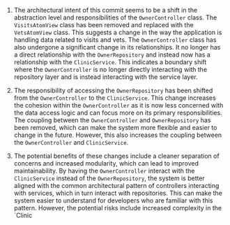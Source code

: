 1) The architectural intent of this commit seems to be a shift in the abstraction level and responsibilities of the `OwnerController` class. The `VisitsAtomView` class has been removed and replaced with the `VetsAtomView` class. This suggests a change in the way the application is handling data related to visits and vets. The `OwnerController` class has also undergone a significant change in its relationships. It no longer has a direct relationship with the `OwnerRepository` and instead now has a relationship with the `ClinicService`. This indicates a boundary shift where the `OwnerController` is no longer directly interacting with the repository layer and is instead interacting with the service layer.

2) The responsibility of accessing the `OwnerRepository` has been shifted from the `OwnerController` to the `ClinicService`. This change increases the cohesion within the `OwnerController` as it is now less concerned with the data access logic and can focus more on its primary responsibilities. The coupling between the `OwnerController` and `OwnerRepository` has been removed, which can make the system more flexible and easier to change in the future. However, this also increases the coupling between the `OwnerController` and `ClinicService`.

3) The potential benefits of these changes include a cleaner separation of concerns and increased modularity, which can lead to improved maintainability. By having the `OwnerController` interact with the `ClinicService` instead of the `OwnerRepository`, the system is better aligned with the common architectural pattern of controllers interacting with services, which in turn interact with repositories. This can make the system easier to understand for developers who are familiar with this pattern. However, the potential risks include increased complexity in the `Clinic
